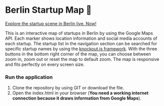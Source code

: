 # Berlin Startup Map 🦄
[Explore the startup scene in Berlin live. Now!](www.lohrs.com)

This is an interactive map of startups in Berlin by using the Google Maps API. Each marker shows location information and social media accounts of each startup. The startup list in the navigation section can be searched for specific startup names by using the [knockout.js framework](http://knockoutjs.com/documentation/introduction.html).
With the three buttons in the bottom right corner of the map, you can choose between zoom in, zoom out or reset the map to default zoom.
The map is responsive and fits perfectly on every screen size.

### Run the application

1. Clone the repository by using GIT or download the file.
2. Open the index.html in your browser (**You need a working internet connection because it draws information from Google Maps**).
